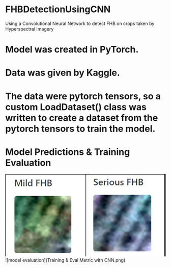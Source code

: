 # FHBDetectionUsingCNN
Using a Convolutional Neural Network to detect FHB on crops taken by Hyperspectral Imagery

# Model was created in PyTorch.
# Data was given by Kaggle. 

# The data were pytorch tensors, so a custom LoadDataset() class was written to create a dataset from the pytorch tensors to train the model.


# Model Predictions & Training Evaluation
![model predictions](model_predictions.PNG)
![model evaluation](Training & Eval Metric with CNN.png)

